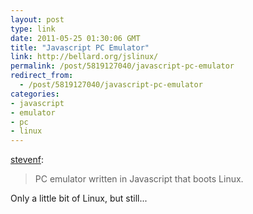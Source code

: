 ```yaml
---
layout: post
type: link
date: 2011-05-25 01:30:06 GMT
title: "Javascript PC Emulator"
link: http://bellard.org/jslinux/
permalink: /post/5819127040/javascript-pc-emulator
redirect_from: 
  - /post/5819127040/javascript-pc-emulator
categories:
- javascript
- emulator
- pc
- linux
---
```

<p><a href="http://stevenf.tumblr.com/post/5760775791" class="tumblr_blog">stevenf</a>:</p>

<blockquote><p>PC emulator written in Javascript that boots Linux.</p></blockquote>

Only a little bit of Linux, but still...